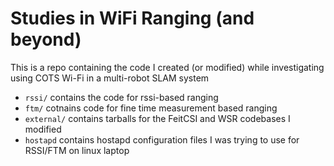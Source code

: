 # Studies in WiFi Ranging (and beyond)

This is a repo containing the code I created (or modified) while investigating using COTS Wi-Fi in a multi-robot SLAM system

- `rssi/` contains the code for rssi-based ranging
- `ftm/` cotnains code for fine time measurement based ranging
- `external/` contains tarballs for the FeitCSI and WSR codebases I modified
- `hostapd` contains hostapd configuration files I was trying to use for RSSI/FTM on linux laptop
